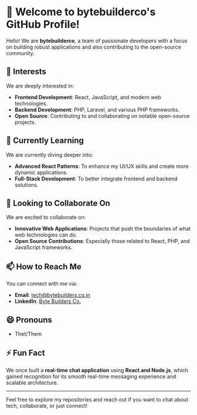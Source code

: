 # 👋 Welcome to bytebuilderco's GitHub Profile!

Hello! We are **bytebuilderco**, a team of passionate developers with a focus on building robust applications and also contributing to the open-source community.

## 👀 Interests

We are deeply interested in:

- **Frontend Development**: React, JavaScript, and modern web technologies.
- **Backend Development**: PHP, Laravel, and various PHP frameworks.
- **Open Source**: Contributing to and collaborating on notable open-source projects.

## 🌱 Currently Learning

We are currently diving deeper into:

- **Advanced React Patterns**: To enhance my UI/UX skills and create more dynamic applications.
- **Full-Stack Development**: To better integrate frontend and backend solutions.

## 💞️ Looking to Collaborate On

We are excited to collaborate on:

- **Innovative Web Applications**: Projects that push the boundaries of what web technologies can do.
- **Open Source Contributions**: Especially those related to React, PHP, and JavaScript frameworks.

## 📫 How to Reach Me

You can connect with me via:

- **Email**: [tech@bytebuilders.co.in](mailto:tech@bytebuilders.co.in)
- **LinkedIn**: [Byte Builders Co.]([https://www.linkedin.com/in/your-linkedin-profile](https://www.linkedin.com/company/byte-builders-co))

## 😄 Pronouns

- Thet/Them

## ⚡ Fun Fact

We once built a **real-time chat application** using **React and Node.js**, which gained recognition for its smooth real-time messaging experience and scalable architecture.

---

Feel free to explore my repositories and reach out if you want to chat about tech, collaborate, or just connect!
